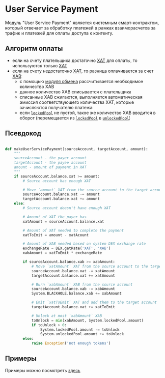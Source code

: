 # User Service Payment

Модуль "User Service Payment" является системным смарт-контрактом, который отвечает за
обработку платежей в рамках взаиморасчетов за трафик и платежей для оплаты доступа к контенту.

## Алгоритм оплаты

- если на счету плательщика достаточно [XAT][1] для оплаты, то используются только [XAT][1]
- если на счету недостаточно [XAT][1], то разница оплачивается за счет [XAB][2]:
    - с помощью [модуля обмена][3] рассчитывается необходимое количество XAB
    - данное количество XAB списывается с плательщика
    - списанные XAB сжигаются, выполняется автоматическая эмиссия соответствующего количества XAT, которые зачисляются получателю платежа
    - если [`lockedPool`][5] не пустой, такое же количество XAB вводится в оборот (перемещается из [`lockedPool`][5] в [`unlockedPool`][6])

<!--
- если на счету недостаточно [XAB][2], то разница может оплачиваться за счет [XAS][4]
    - с помощью модуля обмена токенов рассчитывается необходимое количество [XAS][4]
    - данное количество [XAS][4] списывается с плательщика и зачисляется получателю
-->


## Псевдокод

```python

def makeUserServicePayment(sourceAccount, targetAccount, amount):
    """
    sourceAccount - the payer account
    targetAccount - the payee account
    amount - amount of payment in XAT
    """
    if sourceAccount.balance.xat >= amount:
        # Source account has enough XAT

        # Move `amount` XAT from the source account to the target account
        sourceAccount.balance.xat -= amount
        targetAccount.balance.xat += amount
    else:
        # Source account doesn't have enough XAT

        # Amount of XAT the payer has
        xatAmount = sourceAccount.balance.xat

        # Amount of XAT needed to complete the payment
        xatToEmit = amount - xatAcount

        # Amount of XAB needed based on system DEX exchange rate
        exchangeRate = DEX.getRate('XAT', 'XAB')
        xabAmount = xatToEmit * exchangeRate

        if sourceAccount.balance.xab >= xabAmount:
            # Move `xatAmount` XAT from the source account to the target account
            sourceAccount.balance.xat -= xatAmount
            targetAccount.balance.xat += xatAmount

            # Burn `xabAmount` XAB from the source account
            sourceAccount.balance.xab -= xabAmount
            System.BLACKHOLE.balance.xab += xabAmount

            # Emit `xatToEmit` XAT and add them to the target account
            targetAccount.balance.xat += xatToEmit

            # Unlock at most `xabAmount` XAB
            toUnlock = min(xabAmount, System.lockedPool.amount)
            if toUnlock > 0:
                System.lockedPool.amount -= toUnlock
                System.unlockedPool.amount += toUnlock
        else:
            raise Exception('not enough tokens')

```

## Примеры

Примеры можно посмотреть [здесь][7]


[1]: ../system-tokens/ace-time.md
[2]: ../system-tokens/ace-byte.md
[3]: ../system-tokens/exchange.md
[4]: ../system-tokens/ace-asset.md
[5]: ../glossary/system-pools.md#lockedpool
[6]: ../glossary/system-pools.md#unlockedpool
[7]: ../system-tokens/examples.md
